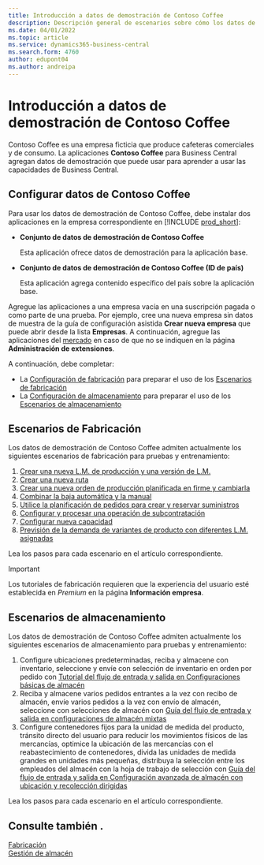 ```yaml
---
title: Introducción a datos de demostración de Contoso Coffee
description: Descripción general de escenarios sobre cómo los datos de demostración de Contoso Coffee pueden ayudarle a aprender a usar las capacidades de Business Central.
ms.date: 04/01/2022
ms.topic: article
ms.service: dynamics365-business-central
ms.search.form: 4760
author: edupont04
ms.author: andreipa
---
```


# <a name="introduction-to-contoso-coffee-demo-data"></a><a name="introduction-to-contoso-coffee-demo-data"></a>Introducción a datos de demostración de Contoso Coffee

Contoso Coffee es una empresa ficticia que produce cafeteras comerciales y de consumo. La aplicaciones **Contoso Coffee** para Business Central agregan datos de demostración que puede usar para aprender a usar las capacidades de Business Central.  


## <a name="set-up-contoso-coffee-data"></a><a name="set-up-contoso-coffee-data"></a>Configurar datos de Contoso Coffee

Para usar los datos de demostración de Contoso Coffee, debe instalar dos aplicaciones en la empresa correspondiente en [!INCLUDE [prod_short](../includes/prod_short.md)]:  

- **Conjunto de datos de demostración de Contoso Coffee**  

    Esta aplicación ofrece datos de demostración para la aplicación base.  
- **Conjunto de datos de demostración de Contoso Coffee (ID de país)**  

    Esta aplicación agrega contenido específico del país sobre la aplicación base.

Agregue las aplicaciones a una empresa vacía en una suscripción pagada o como parte de una prueba. Por ejemplo, cree una nueva empresa sin datos de muestra de la guía de configuración asistida **Crear nueva empresa** que puede abrir desde la lista **Empresas**. A continuación, agregue las aplicaciones del [mercado](../ui-extensions-install-uninstall.md#install) en caso de que no se indiquen en la página **Administración de extensiones**.  

A continuación, debe completar:
 - La [Configuración de fabricación](manufacturing/contoso-coffee-manufacturing-intro.md) para preparar el uso de los [Escenarios de fabricación](#manufacturing-scenarios)
 - La [Configuración de almacenamiento](warehousing/contoso-coffee-warehousing-intro.md) para preparar el uso de los [Escenarios de almacenamiento](#warehousing-scenarios)

## <a name="manufacturing-scenarios"></a><a name="manufacturing-scenarios"></a>Escenarios de Fabricación

Los datos de demostración de Contoso Coffee admiten actualmente los siguientes escenarios de fabricación para pruebas y entrenamiento:

1. [Crear una nueva L.M. de producción y una versión de L.M.](manufacturing/create-new-production-bom-version.md)  
2. [Crear una nueva ruta](manufacturing/create-new-routing.md)  
3. [Crear una nueva orden de producción planificada en firme y cambiarla](manufacturing/create-firm-planned-production-order-change.md)  
4. [Combinar la baja automática y la manual](manufacturing/combine-automatic-manual-flushing.md)  
5. [Utilice la planificación de pedidos para crear y reservar suministros](manufacturing/order-planning-create-reserve-supply.md)  
6. [Configurar y procesar una operación de subcontratación](manufacturing/set-up-process-subcontracting-operation.md)  
7. [Configurar nueva capacidad](manufacturing/set-up-new-capacity.md)  
8. [Previsión de la demanda de variantes de producto con diferentes L.M. asignadas](manufacturing/variants.md)  

Lea los pasos para cada escenario en el artículo correspondiente.  

> [!IMPORTANT]
> Los tutoriales de fabricación requieren que la experiencia del usuario esté establecida en *Premium* en la página **Información empresa**.

## <a name="warehousing-scenarios"></a><a name="warehousing-scenarios"></a>Escenarios de almacenamiento

Los datos de demostración de Contoso Coffee admiten actualmente los siguientes escenarios de almacenamiento para pruebas y entrenamiento:

1.  Configure ubicaciones predeterminadas, reciba y almacene con inventario, seleccione y envíe con selección de inventario en orden por pedido con [Tutorial del flujo de entrada y salida en Configuraciones básicas de almacén](warehousing/warehouse-basic-flow-putaway-pick.md)
2.  Reciba y almacene varios pedidos entrantes a la vez con recibo de almacén, envíe varios pedidos a la vez con envío de almacén, seleccione con selecciones de almacén con [Guía del flujo de entrada y salida en configuraciones de almacén mixtas](warehousing/warehouse-mixed-flow-receive-pick-ship.md)
3.  Configure contenedores fijos para la unidad de medida del producto, tránsito directo del usuario para reducir los movimientos físicos de las mercancías, optimice la ubicación de las mercancías con el reabastecimiento de contenedores, divida las unidades de medida grandes en unidades más pequeñas, distribuya la selección entre los empleados del almacén con la hoja de trabajo de selección con [Guía del flujo de entrada y salida en Configuración avanzada de almacén con ubicación y recolección dirigidas](warehousing/warehouse-directed-flow.md)

Lea los pasos para cada escenario en el artículo correspondiente.
   
## <a name="see-also"></a><a name="see-also"></a>Consulte también .

[Fabricación](../production-manage-manufacturing.md)  
[Gestión de almacén](../warehouse-manage-warehouse.md)  

